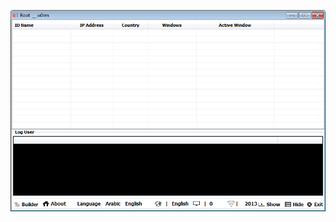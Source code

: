 ![Screenshot](https://raw.githubusercontent.com/Cryakl/Ultimate-RAT-Collection/refs/heads/main/RootW0rm/Screenshot.png)
